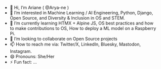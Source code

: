 - 👋 Hi, I’m  Ariane ( @Arya-ne )
- 👀 I’m interested in Machine Learning / AI Engineering, Python, Django, Open Source, and Diversity & Inclusion in OS and STEM.
- 🌱 I’m currently learning HTMX + Alpine JS, OS best practices and how to make contributions to OS, How to deploy a ML model on a Raspberry Pi.   
- 💞️ I’m looking to collaborate on Open Source projects 
- 📫 How to reach me via:   Twitter/X, LinkedIn, Bluesky, Mastodon, Instagram.
- 😄 Pronouns: She/Her
- ⚡ Fun fact: ...

<!---
Arya-ne/Arya-ne is a ✨ special ✨ repository because its `README.md` (this file) appears on your GitHub profile.
You can click the Preview link to take a look at your changes.
--->
